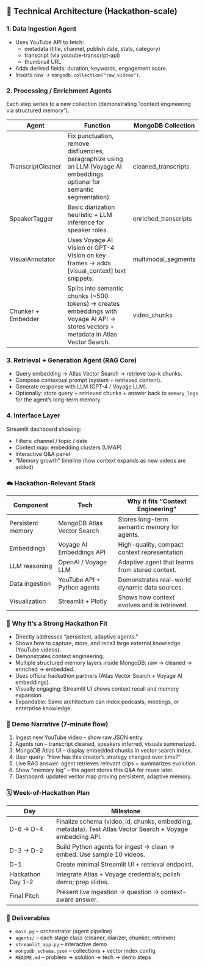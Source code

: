 ## 🧱 Technical Architecture (Hackathon-scale)

### 1. Data Ingestion Agent

- Uses YouTube API to fetch:
  - metadata (title, channel, publish date, stats, category)
  - transcript (via youtube-transcript-api)
  - thumbnail URL
- Adds derived fields: duration, keywords, engagement score.
- Inserts raw → `mongodb.collection("raw_videos")`.

### 2. Processing / Enrichment Agents

Each step writes to a new collection (demonstrating “context engineering via structured memory”).

| Agent              | Function                                                                                                                              | MongoDB Collection   |
| ------------------ | ------------------------------------------------------------------------------------------------------------------------------------- | -------------------- |
| TranscriptCleaner  | Fix punctuation, remove disfluencies, paragraphize using an LLM (Voyage AI embeddings optional for semantic segmentation).            | cleaned_transcripts  |
| SpeakerTagger      | Basic diarization heuristic + LLM inference for speaker roles.                                                                        | enriched_transcripts |
| VisualAnnotator    | Uses Voyage AI Vision or GPT-4 Vision on key frames → adds [visual_context] text snippets.                                            | multimodal_segments  |
| Chunker + Embedder | Splits into semantic chunks (~500 tokens) → creates embeddings with Voyage AI API → stores vectors + metadata in Atlas Vector Search. | video_chunks         |

### 3. Retrieval + Generation Agent (RAG Core)

- Query embedding → Atlas Vector Search → retrieve top-k chunks.
- Compose contextual prompt (system + retrieved content).
- Generate response with LLM (GPT-4 / Voyage LLM).
- Optionally: store query + retrieved chunks + answer back to `memory_logs` for the agent’s long-term memory.

### 4. Interface Layer

Streamlit dashboard showing:

- Filters: channel / topic / date
- Context map: embedding clusters (UMAP)
- Interactive Q&A panel
- “Memory growth” timeline (how context expands as new videos are added)

### ☁️ Hackathon-Relevant Stack

| Component         | Tech                        | Why it fits “Context Engineering”               |
| ----------------- | --------------------------- | ----------------------------------------------- |
| Persistent memory | MongoDB Atlas Vector Search | Stores long-term semantic memory for agents.    |
| Embeddings        | Voyage AI Embeddings API    | High-quality, compact context representation.   |
| LLM reasoning     | OpenAI / Voyage LLM         | Adaptive agent that learns from stored context. |
| Data ingestion    | YouTube API + Python agents | Demonstrates real-world dynamic data sources.   |
| Visualization     | Streamlit + Plotly          | Shows how context evolves and is retrieved.     |

### 🧠 Why It’s a Strong Hackathon Fit

- Directly addresses “persistent, adaptive agents.”
- Shows how to capture, store, and recall large external knowledge (YouTube videos).
- Demonstrates context engineering.
- Multiple structured memory layers inside MongoDB: raw → cleaned → enriched → embedded.
- Uses official hackathon partners (Atlas Vector Search + Voyage AI embeddings).
- Visually engaging: Streamlit UI shows context recall and memory expansion.
- Expandable: Same architecture can index podcasts, meetings, or enterprise knowledge.

### 🚀 Demo Narrative (7-minute flow)

1. Ingest new YouTube video – show raw JSON entry.
2. Agents run – transcript cleaned, speakers inferred, visuals summarized.
3. MongoDB Atlas UI – display embedded chunks in vector search index.
4. User query: “How has this creator’s strategy changed over time?”
5. Live RAG answer: agent retrieves relevant clips + summarizes evolution.
6. Show “memory log” – the agent stores this Q&A for reuse later.
7. Dashboard: updated vector map proving persistent, adaptive memory.

### 🗓️ Week-of-Hackathon Plan

| Day               | Milestone                                                                                                 |
| ----------------- | --------------------------------------------------------------------------------------------------------- |
| D-6 → D-4         | Finalize schema (video_id, chunks, embedding, metadata). Test Atlas Vector Search + Voyage embedding API. |
| D-3 → D-2         | Build Python agents for ingest → clean → embed. Use sample 10 videos.                                     |
| D-1               | Create minimal Streamlit UI + retrieval endpoint.                                                         |
| Hackathon Day 1–2 | Integrate Atlas + Voyage credentials; polish demo; prep slides.                                           |
| Final Pitch       | Present live ingestion → question → context-aware answer.                                                 |

### 📄 Deliverables

- `main.py` – orchestrator (agent pipeline)
- `agents/` – each stage class (cleaner, diarizer, chunker, retriever)
- `streamlit_app.py` – interactive demo
- `mongodb_schema.json` – collections + vector index config
- `README.md` – problem → solution → tech → demo steps
